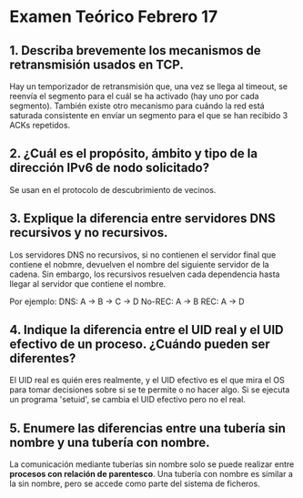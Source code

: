 # Examen Teórico Febrero 17

## 1. Describa brevemente los mecanismos de retransmisión usados en TCP.

Hay un temporizador de retransmisión que, una vez se llega al timeout, se reenvía el segmento para el cuál se ha activado (hay uno por cada segmento).
También existe otro mecanismo para cuándo la red está saturada consistente en envíar un segmento para el que se han recibido 3 ACKs repetidos.

## 2. ¿Cuál es el propósito, ámbito y tipo de la dirección IPv6 de nodo solicitado?

Se usan en el protocolo de descubrimiento de vecinos.

## 3. Explique la diferencia entre servidores DNS recursivos y no recursivos.

Los servidores DNS no recursivos, si no contienen el servidor final que contiene el nobmre, devuelven el nombre del siguiente servidor de la cadena.
Sin embargo, los recursivos resuelven cada dependencia hasta llegar al servidor que contiene el nombre.

Por ejemplo:
	DNS:	A -> B -> C -> D
	No-REC:	A -> B
	REC:	A -> D

## 4. Indique la diferencia entre el UID real y el UID efectivo de un proceso. ¿Cuándo pueden ser diferentes?

El UID real es quién eres realmente, y el UID efectivo es el que mira el OS para tomar decisiones sobre si se te permite o no hacer algo.
Si se ejecuta un programa 'setuid', se cambia el UID efectivo pero no el real.

## 5. Enumere las diferencias entre una tubería sin nombre y una tubería con nombre.

La comunicación mediante tuberías sin nombre solo se puede realizar entre **procesos con relación de parentesco**.
Una tubería con nombre es similar a la sin nombre, pero se accede como parte del sistema de ficheros.



